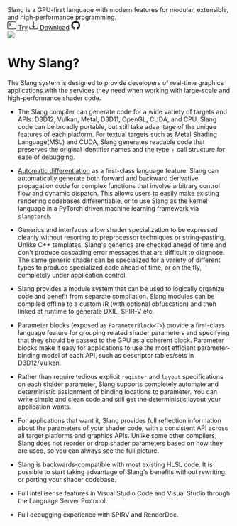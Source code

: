<div id="banner">
<div id="bannerLeft">
    <span id="bannerText">
    Slang is a GPU-first language with modern features for modular, extensible, and high-performance programming.
    </span>
    <div id="mainPageBanerNav">
    <a class="mainPageBtn" href="/slang-playground" title="Try slang directly in your browser."><svg xmlns="http://www.w3.org/2000/svg" width="20" height="20" fill="currentColor" class="bi bi-terminal" viewBox="0 0 16 16">
  <path d="M6 9a.5.5 0 0 1 .5-.5h3a.5.5 0 0 1 0 1h-3A.5.5 0 0 1 6 9M3.854 4.146a.5.5 0 1 0-.708.708L4.793 6.5 3.146 8.146a.5.5 0 1 0 .708.708l2-2a.5.5 0 0 0 0-.708z"/>
  <path d="M2 1a2 2 0 0 0-2 2v10a2 2 0 0 0 2 2h12a2 2 0 0 0 2-2V3a2 2 0 0 0-2-2zm12 1a1 1 0 0 1 1 1v10a1 1 0 0 1-1 1H2a1 1 0 0 1-1-1V3a1 1 0 0 1 1-1z"/>
</svg> Try</a>
    <a class="mainPageBtn" href="https://github.com/shader-slang/slang/releases/latest" title="Download latest prebuilt release."><svg xmlns="http://www.w3.org/2000/svg" width="20" height="20" fill="currentColor" class="bi bi-download" viewBox="0 0 16 16">
        <path d="M.5 9.9a.5.5 0 0 1 .5.5v2.5a1 1 0 0 0 1 1h12a1 1 0 0 0 1-1v-2.5a.5.5 0 0 1 1 0v2.5a2 2 0 0 1-2 2H2a2 2 0 0 1-2-2v-2.5a.5.5 0 0 1 .5-.5"/>
        <path d="M7.646 11.854a.5.5 0 0 0 .708 0l3-3a.5.5 0 0 0-.708-.708L8.5 10.293V1.5a.5.5 0 0 0-1 0v8.793L5.354 8.146a.5.5 0 1 0-.708.708z"/>
        </svg> Download</a>
    <a class="mainPageBtn" href="https://github.com/shader-slang/slang" title="Slang GitHub Repository"><svg xmlns="http://www.w3.org/2000/svg" width="20" height="20" fill="currentColor" class="bi bi-github" viewBox="0 0 16 16">
  <path d="M8 0C3.58 0 0 3.58 0 8c0 3.54 2.29 6.53 5.47 7.59.4.07.55-.17.55-.38 0-.19-.01-.82-.01-1.49-2.01.37-2.53-.49-2.69-.94-.09-.23-.48-.94-.82-1.13-.28-.15-.68-.52-.01-.53.63-.01 1.08.58 1.23.82.72 1.21 1.87.87 2.33.66.07-.52.28-.87.51-1.07-1.78-.2-3.64-.89-3.64-3.95 0-.87.31-1.59.82-2.15-.08-.2-.36-1.02.08-2.12 0 0 .67-.21 2.2.82.64-.18 1.32-.27 2-.27s1.36.09 2 .27c1.53-1.04 2.2-.82 2.2-.82.44 1.1.16 1.92.08 2.12.51.56.82 1.27.82 2.15 0 3.07-1.87 3.75-3.65 3.95.29.25.54.73.54 1.48 0 1.07-.01 1.93-.01 2.2 0 .21.15.46.55.38A8.01 8.01 0 0 0 16 8c0-4.42-3.58-8-8-8"/>
</svg></a>
    </div>
</div>
<img id="bannerCode" src="/assets/slang-example-code.gif"/>
</div>

# Why Slang?

The Slang system is designed to provide developers of real-time graphics applications with the services they need when working with large-scale and high-performance shader code.

* The Slang compiler can generate code for a wide variety of targets and APIs: D3D12, Vulkan, Metal, D3D11, OpenGL, CUDA, and CPU. Slang code can be broadly portable, but still take advantage of the unique features of each platform. For textual targets such as Metal Shading Language(MSL) and CUDA, Slang generates readable code that preserves the original identifier names and the type + call structure for ease of debugging.

* [Automatic differentiation](https://shader-slang.com/slang/user-guide/autodiff.html) as a first-class language feature. Slang can automatically generate both forward and backward derivative propagation code for complex functions that involve arbitrary control flow and dynamic dispatch. This allows users to easily make existing rendering codebases differentiable, or to use Slang as the kernel language in a PyTorch driven machine learning framework via [`slangtorch`](https://shader-slang.com/slang/user-guide/a1-02-slangpy.html).

* Generics and interfaces allow shader specialization to be expressed cleanly without resorting to preprocessor techniques or string-pasting. Unlike C++ templates, Slang's generics are checked ahead of time and don't produce cascading error messages that are difficult to diagnose. The same generic shader can be specialized for a variety of different types to produce specialized code ahead of time, or on the fly, completely under application control.

* Slang provides a module system that can be used to logically organize code and benefit from separate compilation. Slang modules can be compiled offline to a custom IR (with optional obfuscation) and then linked at runtime to generate DXIL, SPIR-V etc.

* Parameter blocks (exposed as `ParameterBlock<T>`) provide a first-class language feature for grouping related shader parameters and specifying that they should be passed to the GPU as a coherent block. Parameter blocks make it easy for applications to use the most efficient parameter-binding model of each API, such as descriptor tables/sets in D3D12/Vulkan.

* Rather than require tedious explicit `register` and `layout` specifications on each shader parameter, Slang supports completely automate and deterministic assignment of binding locations to parameter. You can write simple and clean code and still get the deterministic layout your application wants.

* For applications that want it, Slang provides full reflection information about the parameters of your shader code, with a consistent API across all target platforms and graphics APIs. Unlike some other compilers, Slang does not reorder or drop shader parameters based on how they are used, so you can always see the full picture.

* Slang is backwards-compatible with most existing HLSL code. It is possible to start taking advantage of Slang's benefits without rewriting or porting your shader codebase.

* Full intellisense features in Visual Studio Code and Visual Studio through the Language Server Protocol.

* Full debugging experience with SPIRV and RenderDoc.